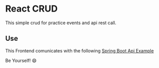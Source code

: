 # React CRUD

This simple crud for practice events and api rest call.

## Use
This Frontend comunicates with the following [Spring Boot Api Example](https://github.com/jassanchez/Basic-SpringBoot-API)

Be Yourself! 😄